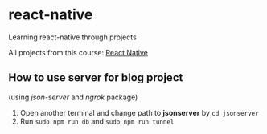 # react-native
Learning react-native through projects

All projects from this course: [React Native](https://www.udemy.com/course/the-complete-react-native-and-redux-course/)

## How to use server for __blog__ project
(using *json-server* and *ngrok* package)

1. Open another terminal and change path to **jsonserver** by `cd jsonserver`
2. Run `sudo npm run db` and `sudo npm run tunnel`